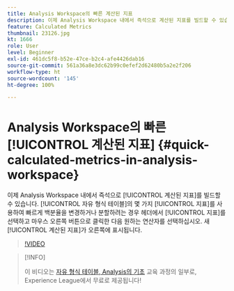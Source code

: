 ```yaml
---
title: Analysis Workspace의 빠른 계산된 지표
description: 이제 Analysis Workspace 내에서 즉석으로 계산된 지표를 빌드할 수 있습니다.  자유 형식 테이블의 몇 가지 지표를 사용하여 빠르게 백분율을 변경하거나 분할하려는 경우 헤더에서 지표를 선택하고 마우스 오른쪽 버튼으로 클릭한 다음 원하는 연산자를 선택하십시오. 새 계산된 지표가 오른쪽에 나타납니다.
feature: Calculated Metrics
thumbnail: 23126.jpg
kt: 1666
role: User
level: Beginner
exl-id: 461dc5f8-b52e-47ce-b2c4-afe4426dab16
source-git-commit: 561a36a8e3dc62b99c0efef2d62480b5a2e2f206
workflow-type: ht
source-wordcount: '145'
ht-degree: 100%

---
```


# Analysis Workspace의 빠른 [!UICONTROL 계산된 지표] {#quick-calculated-metrics-in-analysis-workspace}

이제 Analysis Workspace 내에서 즉석으로 [!UICONTROL 계산된 지표]를 빌드할 수 있습니다.  [!UICONTROL 자유 형식 테이블]의 몇 가지 [!UICONTROL 지표]를 사용하여 빠르게 백분율을 변경하거나 분할하려는 경우 헤더에서 [!UICONTROL 지표]를 선택하고 마우스 오른쪽 버튼으로 클릭한 다음 원하는 연산자를 선택하십시오. 새 [!UICONTROL 계산된 지표]가 오른쪽에 표시됩니다.

>[!VIDEO](https://video.tv.adobe.com/v/23126/?quality=12)

>[!INFO]
>
> 이 비디오는 [자유 형식 테이블, Analysis의 기초](https://experienceleague.adobe.com/?recommended=Analytics-U-1-2020.3) 교육 과정의 일부로, Experience League에서 무료로 제공됩니다!

